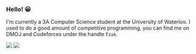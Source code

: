 ### Hello! 😀

I'm currently a 3A Computer Science student at the University of Waterloo. I used to do a good amount of competitive programming, you can find me on DMOJ and Codeforces under the handle `Tzak`.
  
<a href="https://dmoj.ca/user/Tzak"><img src="http://onlogn.ca/badges/dmoj/tzak"></a>
<a href="https://codeforces.com/profile/Tzak"><img src="http://onlogn.ca/badges/codeforces/tzak"></a>
